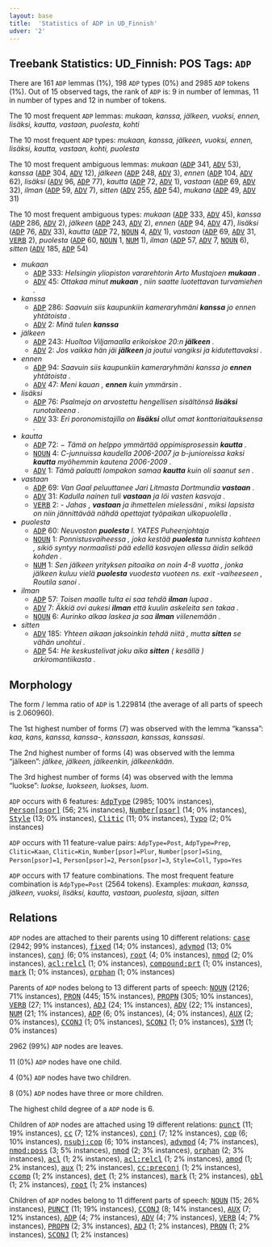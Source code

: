 ```yaml
---
layout: base
title:  'Statistics of ADP in UD_Finnish'
udver: '2'
---
```


## Treebank Statistics: UD_Finnish: POS Tags: `ADP`

There are 161 `ADP` lemmas (1%), 198 `ADP` types (0%) and 2985 `ADP` tokens (1%).
Out of 15 observed tags, the rank of `ADP` is: 9 in number of lemmas, 11 in number of types and 12 in number of tokens.

The 10 most frequent `ADP` lemmas: <em>mukaan, kanssa, jälkeen, vuoksi, ennen, lisäksi, kautta, vastaan, puolesta, kohti</em>

The 10 most frequent `ADP` types:  <em>mukaan, kanssa, jälkeen, vuoksi, ennen, lisäksi, kautta, vastaan, kohti, puolesta</em>

The 10 most frequent ambiguous lemmas: <em>mukaan</em> (<tt><a href="fi-pos-ADP.html">ADP</a></tt> 341, <tt><a href="fi-pos-ADV.html">ADV</a></tt> 53), <em>kanssa</em> (<tt><a href="fi-pos-ADP.html">ADP</a></tt> 304, <tt><a href="fi-pos-ADV.html">ADV</a></tt> 12), <em>jälkeen</em> (<tt><a href="fi-pos-ADP.html">ADP</a></tt> 248, <tt><a href="fi-pos-ADV.html">ADV</a></tt> 3), <em>ennen</em> (<tt><a href="fi-pos-ADP.html">ADP</a></tt> 104, <tt><a href="fi-pos-ADV.html">ADV</a></tt> 62), <em>lisäksi</em> (<tt><a href="fi-pos-ADV.html">ADV</a></tt> 96, <tt><a href="fi-pos-ADP.html">ADP</a></tt> 77), <em>kautta</em> (<tt><a href="fi-pos-ADP.html">ADP</a></tt> 72, <tt><a href="fi-pos-ADV.html">ADV</a></tt> 1), <em>vastaan</em> (<tt><a href="fi-pos-ADP.html">ADP</a></tt> 69, <tt><a href="fi-pos-ADV.html">ADV</a></tt> 32), <em>ilman</em> (<tt><a href="fi-pos-ADP.html">ADP</a></tt> 59, <tt><a href="fi-pos-ADV.html">ADV</a></tt> 7), <em>sitten</em> (<tt><a href="fi-pos-ADV.html">ADV</a></tt> 255, <tt><a href="fi-pos-ADP.html">ADP</a></tt> 54), <em>mukana</em> (<tt><a href="fi-pos-ADP.html">ADP</a></tt> 49, <tt><a href="fi-pos-ADV.html">ADV</a></tt> 31)

The 10 most frequent ambiguous types:  <em>mukaan</em> (<tt><a href="fi-pos-ADP.html">ADP</a></tt> 333, <tt><a href="fi-pos-ADV.html">ADV</a></tt> 45), <em>kanssa</em> (<tt><a href="fi-pos-ADP.html">ADP</a></tt> 286, <tt><a href="fi-pos-ADV.html">ADV</a></tt> 2), <em>jälkeen</em> (<tt><a href="fi-pos-ADP.html">ADP</a></tt> 243, <tt><a href="fi-pos-ADV.html">ADV</a></tt> 2), <em>ennen</em> (<tt><a href="fi-pos-ADP.html">ADP</a></tt> 94, <tt><a href="fi-pos-ADV.html">ADV</a></tt> 47), <em>lisäksi</em> (<tt><a href="fi-pos-ADP.html">ADP</a></tt> 76, <tt><a href="fi-pos-ADV.html">ADV</a></tt> 33), <em>kautta</em> (<tt><a href="fi-pos-ADP.html">ADP</a></tt> 72, <tt><a href="fi-pos-NOUN.html">NOUN</a></tt> 4, <tt><a href="fi-pos-ADV.html">ADV</a></tt> 1), <em>vastaan</em> (<tt><a href="fi-pos-ADP.html">ADP</a></tt> 69, <tt><a href="fi-pos-ADV.html">ADV</a></tt> 31, <tt><a href="fi-pos-VERB.html">VERB</a></tt> 2), <em>puolesta</em> (<tt><a href="fi-pos-ADP.html">ADP</a></tt> 60, <tt><a href="fi-pos-NOUN.html">NOUN</a></tt> 1, <tt><a href="fi-pos-NUM.html">NUM</a></tt> 1), <em>ilman</em> (<tt><a href="fi-pos-ADP.html">ADP</a></tt> 57, <tt><a href="fi-pos-ADV.html">ADV</a></tt> 7, <tt><a href="fi-pos-NOUN.html">NOUN</a></tt> 6), <em>sitten</em> (<tt><a href="fi-pos-ADV.html">ADV</a></tt> 185, <tt><a href="fi-pos-ADP.html">ADP</a></tt> 54)


* <em>mukaan</em>
  * <tt><a href="fi-pos-ADP.html">ADP</a></tt> 333: <em>Helsingin yliopiston vararehtorin Arto Mustajoen <b>mukaan</b> .</em>
  * <tt><a href="fi-pos-ADV.html">ADV</a></tt> 45: <em>Ottakaa minut <b>mukaan</b> , niin saatte luotettavan turvamiehen .</em>
* <em>kanssa</em>
  * <tt><a href="fi-pos-ADP.html">ADP</a></tt> 286: <em>Saavuin siis kaupunkiin kameraryhmäni <b>kanssa</b> jo ennen yhtätoista .</em>
  * <tt><a href="fi-pos-ADV.html">ADV</a></tt> 2: <em>Minä tulen <b>kanssa</b></em>
* <em>jälkeen</em>
  * <tt><a href="fi-pos-ADP.html">ADP</a></tt> 243: <em>Huoltoa Viljamaalla erikoiskoe 20:n <b>jälkeen</b> .</em>
  * <tt><a href="fi-pos-ADV.html">ADV</a></tt> 2: <em>Jos vaikka hän jäi <b>jälkeen</b> ja joutui vangiksi ja kidutettavaksi .</em>
* <em>ennen</em>
  * <tt><a href="fi-pos-ADP.html">ADP</a></tt> 94: <em>Saavuin siis kaupunkiin kameraryhmäni kanssa jo <b>ennen</b> yhtätoista .</em>
  * <tt><a href="fi-pos-ADV.html">ADV</a></tt> 47: <em>Meni kauan , <b>ennen</b> kuin ymmärsin .</em>
* <em>lisäksi</em>
  * <tt><a href="fi-pos-ADP.html">ADP</a></tt> 76: <em>Psalmeja on arvostettu hengellisen sisältönsä <b>lisäksi</b> runotaiteena .</em>
  * <tt><a href="fi-pos-ADV.html">ADV</a></tt> 33: <em>Eri poronomistajilla on <b>lisäksi</b> ollut omat konttoriaitauksensa .</em>
* <em>kautta</em>
  * <tt><a href="fi-pos-ADP.html">ADP</a></tt> 72: <em>− Tämä on helppo ymmärtää oppimisprosessin <b>kautta</b> .</em>
  * <tt><a href="fi-pos-NOUN.html">NOUN</a></tt> 4: <em>C-junnuissa kaudella 2006-2007 ja b-junioreissa kaksi <b>kautta</b> myöhemmin kautena 2006-2009 .</em>
  * <tt><a href="fi-pos-ADV.html">ADV</a></tt> 1: <em>Tämä palautti lompakon samaa <b>kautta</b> kuin oli saanut sen .</em>
* <em>vastaan</em>
  * <tt><a href="fi-pos-ADP.html">ADP</a></tt> 69: <em>Van Gaal peluuttanee Jari Litmasta Dortmundia <b>vastaan</b> .</em>
  * <tt><a href="fi-pos-ADV.html">ADV</a></tt> 31: <em>Kadulla nainen tuli <b>vastaan</b> ja löi vasten kasvoja .</em>
  * <tt><a href="fi-pos-VERB.html">VERB</a></tt> 2: <em>- Jahas , <b>vastaan</b> ja ihmettelen mielessäni , miksi lapsista on niin jännittävää nähdä opettajat työpaikan ulkopuolella .</em>
* <em>puolesta</em>
  * <tt><a href="fi-pos-ADP.html">ADP</a></tt> 60: <em>Neuvoston <b>puolesta</b> I. YATES Puheenjohtaja</em>
  * <tt><a href="fi-pos-NOUN.html">NOUN</a></tt> 1: <em>Ponnistusvaiheessa , joka kestää <b>puolesta</b> tunnista kahteen , sikiö syntyy normaalisti pää edellä kasvojen ollessa äidin selkää kohden .</em>
  * <tt><a href="fi-pos-NUM.html">NUM</a></tt> 1: <em>Sen jälkeen yrityksen pitoaika on noin 4-8 vuotta , jonka jälkeen kuluu vielä <b>puolesta</b> vuodesta vuoteen ns. exit -vaiheeseen , Routila sanoi .</em>
* <em>ilman</em>
  * <tt><a href="fi-pos-ADP.html">ADP</a></tt> 57: <em>Toisen maalle tulta ei saa tehdä <b>ilman</b> lupaa .</em>
  * <tt><a href="fi-pos-ADV.html">ADV</a></tt> 7: <em>Äkkiä ovi aukesi <b>ilman</b> että kuulin askeleita sen takaa .</em>
  * <tt><a href="fi-pos-NOUN.html">NOUN</a></tt> 6: <em>Aurinko alkaa laskea ja saa <b>ilman</b> viilenemään .</em>
* <em>sitten</em>
  * <tt><a href="fi-pos-ADV.html">ADV</a></tt> 185: <em>Yhteen aikaan jaksoinkin tehdä niitä , mutta <b>sitten</b> se vähän unohtui .</em>
  * <tt><a href="fi-pos-ADP.html">ADP</a></tt> 54: <em>He keskustelivat joku aika <b>sitten</b> ( kesällä ) arkiromantiikasta .</em>

## Morphology

The form / lemma ratio of `ADP` is 1.229814 (the average of all parts of speech is 2.060960).

The 1st highest number of forms (7) was observed with the lemma “kanssa”: <em>kaa, kans, kanssa, kanssa-, kanssaan, kanssas, kanssasi</em>.

The 2nd highest number of forms (4) was observed with the lemma “jälkeen”: <em>jälkee, jälkeen, jälkeenkin, jälkeenkään</em>.

The 3rd highest number of forms (4) was observed with the lemma “luokse”: <em>luokse, luokseen, luokses, luom</em>.

`ADP` occurs with 6 features: <tt><a href="fi-feat-AdpType.html">AdpType</a></tt> (2985; 100% instances), <tt><a href="fi-feat-Person-psor.html">Person[psor]</a></tt> (56; 2% instances), <tt><a href="fi-feat-Number-psor.html">Number[psor]</a></tt> (14; 0% instances), <tt><a href="fi-feat-Style.html">Style</a></tt> (13; 0% instances), <tt><a href="fi-feat-Clitic.html">Clitic</a></tt> (11; 0% instances), <tt><a href="fi-feat-Typo.html">Typo</a></tt> (2; 0% instances)

`ADP` occurs with 11 feature-value pairs: `AdpType=Post`, `AdpType=Prep`, `Clitic=Kaan`, `Clitic=Kin`, `Number[psor]=Plur`, `Number[psor]=Sing`, `Person[psor]=1`, `Person[psor]=2`, `Person[psor]=3`, `Style=Coll`, `Typo=Yes`

`ADP` occurs with 17 feature combinations.
The most frequent feature combination is `AdpType=Post` (2564 tokens).
Examples: <em>mukaan, kanssa, jälkeen, vuoksi, lisäksi, kautta, vastaan, puolesta, sijaan, sitten</em>


## Relations

`ADP` nodes are attached to their parents using 10 different relations: <tt><a href="fi-dep-case.html">case</a></tt> (2942; 99% instances), <tt><a href="fi-dep-fixed.html">fixed</a></tt> (14; 0% instances), <tt><a href="fi-dep-advmod.html">advmod</a></tt> (13; 0% instances), <tt><a href="fi-dep-conj.html">conj</a></tt> (6; 0% instances), <tt><a href="fi-dep-root.html">root</a></tt> (4; 0% instances), <tt><a href="fi-dep-nmod.html">nmod</a></tt> (2; 0% instances), <tt><a href="fi-dep-acl-relcl.html">acl:relcl</a></tt> (1; 0% instances), <tt><a href="fi-dep-compound-prt.html">compound:prt</a></tt> (1; 0% instances), <tt><a href="fi-dep-mark.html">mark</a></tt> (1; 0% instances), <tt><a href="fi-dep-orphan.html">orphan</a></tt> (1; 0% instances)

Parents of `ADP` nodes belong to 13 different parts of speech: <tt><a href="fi-pos-NOUN.html">NOUN</a></tt> (2126; 71% instances), <tt><a href="fi-pos-PRON.html">PRON</a></tt> (445; 15% instances), <tt><a href="fi-pos-PROPN.html">PROPN</a></tt> (305; 10% instances), <tt><a href="fi-pos-VERB.html">VERB</a></tt> (27; 1% instances), <tt><a href="fi-pos-ADJ.html">ADJ</a></tt> (24; 1% instances), <tt><a href="fi-pos-ADV.html">ADV</a></tt> (22; 1% instances), <tt><a href="fi-pos-NUM.html">NUM</a></tt> (21; 1% instances), <tt><a href="fi-pos-ADP.html">ADP</a></tt> (6; 0% instances),  (4; 0% instances), <tt><a href="fi-pos-AUX.html">AUX</a></tt> (2; 0% instances), <tt><a href="fi-pos-CCONJ.html">CCONJ</a></tt> (1; 0% instances), <tt><a href="fi-pos-SCONJ.html">SCONJ</a></tt> (1; 0% instances), <tt><a href="fi-pos-SYM.html">SYM</a></tt> (1; 0% instances)

2962 (99%) `ADP` nodes are leaves.

11 (0%) `ADP` nodes have one child.

4 (0%) `ADP` nodes have two children.

8 (0%) `ADP` nodes have three or more children.

The highest child degree of a `ADP` node is 6.

Children of `ADP` nodes are attached using 19 different relations: <tt><a href="fi-dep-punct.html">punct</a></tt> (11; 19% instances), <tt><a href="fi-dep-cc.html">cc</a></tt> (7; 12% instances), <tt><a href="fi-dep-conj.html">conj</a></tt> (7; 12% instances), <tt><a href="fi-dep-cop.html">cop</a></tt> (6; 10% instances), <tt><a href="fi-dep-nsubj-cop.html">nsubj:cop</a></tt> (6; 10% instances), <tt><a href="fi-dep-advmod.html">advmod</a></tt> (4; 7% instances), <tt><a href="fi-dep-nmod-poss.html">nmod:poss</a></tt> (3; 5% instances), <tt><a href="fi-dep-nmod.html">nmod</a></tt> (2; 3% instances), <tt><a href="fi-dep-orphan.html">orphan</a></tt> (2; 3% instances), <tt><a href="fi-dep-acl.html">acl</a></tt> (1; 2% instances), <tt><a href="fi-dep-acl-relcl.html">acl:relcl</a></tt> (1; 2% instances), <tt><a href="fi-dep-amod.html">amod</a></tt> (1; 2% instances), <tt><a href="fi-dep-aux.html">aux</a></tt> (1; 2% instances), <tt><a href="fi-dep-cc-preconj.html">cc:preconj</a></tt> (1; 2% instances), <tt><a href="fi-dep-ccomp.html">ccomp</a></tt> (1; 2% instances), <tt><a href="fi-dep-det.html">det</a></tt> (1; 2% instances), <tt><a href="fi-dep-mark.html">mark</a></tt> (1; 2% instances), <tt><a href="fi-dep-obl.html">obl</a></tt> (1; 2% instances), <tt><a href="fi-dep-root.html">root</a></tt> (1; 2% instances)

Children of `ADP` nodes belong to 11 different parts of speech: <tt><a href="fi-pos-NOUN.html">NOUN</a></tt> (15; 26% instances), <tt><a href="fi-pos-PUNCT.html">PUNCT</a></tt> (11; 19% instances), <tt><a href="fi-pos-CCONJ.html">CCONJ</a></tt> (8; 14% instances), <tt><a href="fi-pos-AUX.html">AUX</a></tt> (7; 12% instances), <tt><a href="fi-pos-ADP.html">ADP</a></tt> (4; 7% instances), <tt><a href="fi-pos-ADV.html">ADV</a></tt> (4; 7% instances), <tt><a href="fi-pos-VERB.html">VERB</a></tt> (4; 7% instances), <tt><a href="fi-pos-PROPN.html">PROPN</a></tt> (2; 3% instances), <tt><a href="fi-pos-ADJ.html">ADJ</a></tt> (1; 2% instances), <tt><a href="fi-pos-PRON.html">PRON</a></tt> (1; 2% instances), <tt><a href="fi-pos-SCONJ.html">SCONJ</a></tt> (1; 2% instances)

